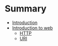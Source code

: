 # Summary

* [Introduction](README.md)
* [Introduction to web](chapter1.md)
  * [HTTP](chapter1/http.md)
  * [URI](chapter1/url.md)

